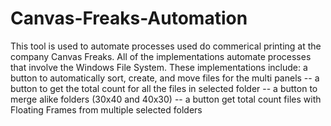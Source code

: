 # Canvas-Freaks-Automation
This tool is used to automate processes used do commerical printing at the company Canvas Freaks.
All of the implementations automate processes that involve the Windows File System.
These implementations include:
a button to automatically sort, create, and move files for the multi panels --
a button to get the total count for all the files in selected folder --
a button to merge alike folders (30x40 and 40x30) --
a button get total count files with Floating Frames from multiple selected folders 
